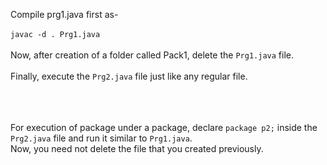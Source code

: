 Compile prg1.java first as- <br/>
<br/>`javac -d . Prg1.java` <br/><br/>
Now, after creation of a folder called Pack1, delete the `Prg1.java` file.<br/>
<br/> Finally, execute the `Prg2.java` file just like any regular file.

<br/><br/><br/>
For execution of package under a package, declare `package p2;` inside the `Prg2.java` file and run it similar to `Prg1.java`. <br/>
Now, you need not delete the file that you created previously.
